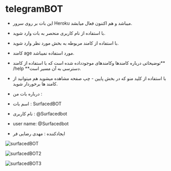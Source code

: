 # telegramBOT
-  این بات بر روی سرور Heroku میباشد و هم اکننون فعال میابشد. <bn>
-  با استفاده از نام کاربری منحصر به بات وارد شوید.
- با استفاده از کامند مربوطه به بخش مورد نظر وارد شوید.
- کامند age مورد استفاده نمیباشد.
- توضیحاتی درباره کامندها وکامندهای موجودداده شده است که با استفاده از کامند** /help **دسترسی به آن مسیر است.
- با استفاده از کلید منو که در بخش پایین - چپ صفحه مشاهده میشوید هم میتوانید از کامند ها برخوردار شوید.

- درباره بات من :
- اسم بات : SurfacedBOT
- نام کاربری : @Surfacedbot
- user name: @Surfacedbot
- ایجادکننده : مهدی رضایی فر

![surfacedBOT](https://user-images.githubusercontent.com/100312928/168509293-1a3cf5d8-6a88-4549-ad50-6169ac8f304e.png)

![surfacedBOT2](https://user-images.githubusercontent.com/100312928/168509311-d1b87790-2aa3-4194-828b-0d40c46f4220.png)

![surfacedBOT3](https://user-images.githubusercontent.com/100312928/168509331-270a4ffc-6e87-43d9-b61f-115e5cf3e552.png)

